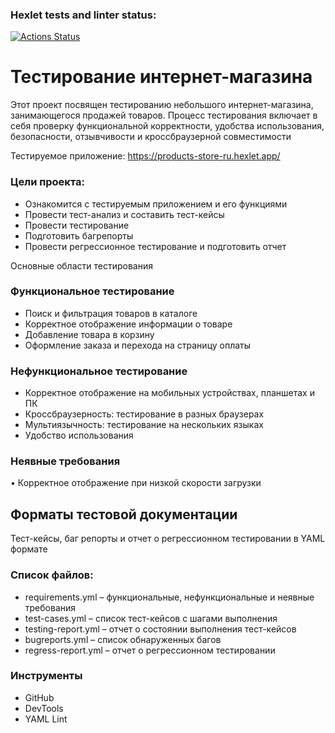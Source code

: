 ### Hexlet tests and linter status:
[![Actions Status](https://github.com/TasamayaNatalia/qa-engineer-project-84/actions/workflows/hexlet-check.yml/badge.svg)](https://github.com/TasamayaNatalia/qa-engineer-project-84/actions)

# Тестирование интернет-магазина

Этот проект посвящен тестированию небольшого интернет-магазина, занимающегося продажей товаров. Процесс тестирования включает в себя проверку функциональной корректности, удобства использования, безопасности, отзывчивости и кроссбраузерной совместимости

Тестируемое приложение: https://products-store-ru.hexlet.app/

### Цели проекта:
* Ознакомится с тестируемым приложением и его функциями
* Провести тест-анализ и составить тест-кейсы
* Провести тестирование 
* Подготовить багрепорты
* Провести регрессионное тестирование и подготовить отчет

Основные области тестирования
### Функциональное тестирование
*	Поиск и фильтрация товаров в каталоге
*	Корректное отображение информации о товаре
*	Добавление товара в корзину
*	Оформление заказа и перехода на страницу оплаты
### Нефункциональное тестирование
*	Корректное отображение на мобильных устройствах, планшетах и ПК
*	Кроссбраузерность: тестирование в разных браузерах
*	Мультиязычность: тестирование на нескольких языках
*	Удобство использования
### Неявные требования
•	Корректное отображение при низкой скорости загрузки

## Форматы тестовой документации
Тест-кейсы, баг репорты и отчет о регрессионном тестировании в YAML формате

### Список файлов:
*	requirements.yml – функциональные, нефункциональные и неявные требования
*	test-cases.yml – список тест-кейсов с шагами выполнения
*	testing-report.yml – отчет о состоянии выполнения тест-кейсов 
*	bugreports.yml – список обнаруженных багов
*	regress-report.yml – отчет о регрессионном тестировании
### Инструменты
*	GitHub 
*	DevTools 
*	YAML Lint 

